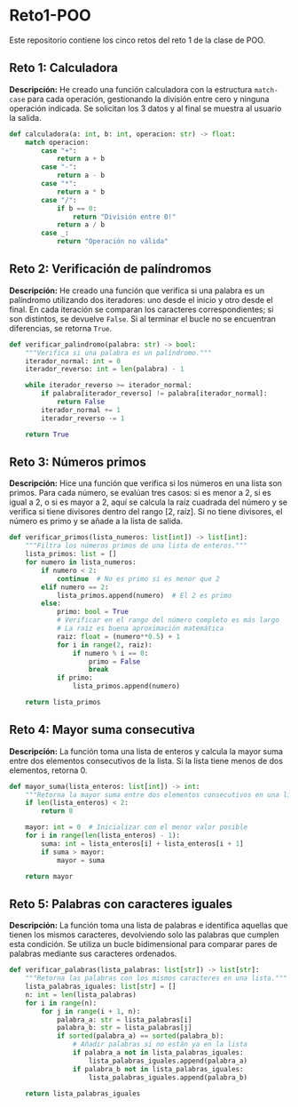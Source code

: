 # Reto1-POO

Este repositorio contiene los cinco retos del reto 1 de la clase de POO.

## Reto 1: Calculadora
**Descripción:** He creado una función calculadora con la estructura `match-case` 
para cada operación, gestionando la división entre cero y ninguna 
operación indicada. Se solicitan los 3 datos y al final se muestra 
al usuario la salida.
```python
def calculadora(a: int, b: int, operacion: str) -> float:
    match operacion:
        case "+":
            return a + b
        case "-":
            return a - b
        case "*":
            return a * b
        case "/":
            if b == 0:
                return "División entre 0!"
            return a / b
        case _:
            return "Operación no válida"
```
## Reto 2: Verificación de palíndromos
**Descripción:** He creado una función que verifica si una palabra es un palíndromo 
utilizando dos iteradores: uno desde el inicio y otro desde el final. 
En cada iteración se comparan los caracteres correspondientes; si son 
distintos, se devuelve `False`. Si al terminar el bucle no se encuentran 
diferencias, se retorna `True`.

```python
def verificar_palindromo(palabra: str) -> bool:
    """Verifica si una palabra es un palíndromo."""
    iterador_normal: int = 0
    iterador_reverso: int = len(palabra) - 1

    while iterador_reverso >= iterador_normal:
        if palabra[iterador_reverso] != palabra[iterador_normal]:
            return False
        iterador_normal += 1
        iterador_reverso -= 1

    return True
```

## Reto 3: Números primos
**Descripción:** Hice una función que verifica si los números en una lista son primos. 
Para cada número, se evalúan tres casos: si es menor a 2, si es igual 
a 2, o si es mayor a 2, aquí se calcula la raíz cuadrada del número y 
se verifica si tiene divisores dentro del rango [2, raíz]. Si no tiene
divisores, el número es primo y se añade a la lista de salida.
```python
def verificar_primos(lista_numeros: list[int]) -> list[int]:
    """Filtra los números primos de una lista de enteros."""
    lista_primos: list = []
    for numero in lista_numeros:
        if numero < 2:
            continue  # No es primo si es menor que 2
        elif numero == 2:
            lista_primos.append(numero)  # El 2 es primo
        else:
            primo: bool = True
            # Verificar en el rango del número completo es más largo
            # La raíz es buena aproximación matemática
            raiz: float = (numero**0.5) + 1
            for i in range(2, raiz):
                if numero % i == 0:
                    primo = False
                    break
            if primo:
                lista_primos.append(numero)

    return lista_primos
```

## Reto 4: Mayor suma consecutiva
**Descripción:** La función toma una lista de enteros y calcula la mayor suma
entre dos elementos consecutivos de la lista. Si la lista tiene
menos de dos elementos, retorna 0.
```python
def mayor_suma(lista_enteros: list[int]) -> int:
    """Retorna la mayor suma entre dos elementos consecutivos en una lista."""
    if len(lista_enteros) < 2:
        return 0

    mayor: int = 0  # Inicializar con el menor valor posible
    for i in range(len(lista_enteros) - 1):
        suma: int = lista_enteros[i] + lista_enteros[i + 1]
        if suma > mayor:
            mayor = suma

    return mayor
```

## Reto 5: Palabras con caracteres iguales
**Descripción:** La función toma una lista de palabras e identifica aquellas que tienen los mismos
caracteres, devolviendo solo las palabras que cumplen esta condición. Se utiliza
un bucle bidimensional para comparar pares de palabras mediante sus caracteres
ordenados.
```python
def verificar_palabras(lista_palabras: list[str]) -> list[str]:
    """Retorna las palabras con los mismos caracteres en una lista."""
    lista_palabras_iguales: list[str] = []
    n: int = len(lista_palabras)
    for i in range(n):
        for j in range(i + 1, n):
            palabra_a: str = lista_palabras[i]
            palabra_b: str = lista_palabras[j]
            if sorted(palabra_a) == sorted(palabra_b):
                # Añadir palabras si no están ya en la lista
                if palabra_a not in lista_palabras_iguales:
                    lista_palabras_iguales.append(palabra_a)
                if palabra_b not in lista_palabras_iguales:
                    lista_palabras_iguales.append(palabra_b)

    return lista_palabras_iguales
```


